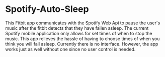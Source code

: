 # Spotify-Auto-Sleep
This Fitbit app communicates with the Spotify Web Api to pause the user's music after the fitbit detects that they have fallen asleep. The current Spotify mobile application only allows for set times of when to stop the music. This app relieves the hassle of having to choose times of when you think you will fall asleep. Currently there is no interface. However, the app works just as well without one since no user control is needed. 
